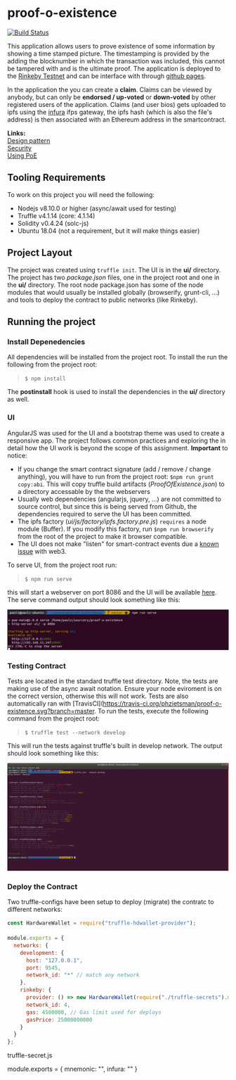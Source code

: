 # proof-o-existence
[![Build Status](https://travis-ci.org/phzietsman/proof-o-existence.svg?branch=master)](https://travis-ci.org/phzietsman/proof-o-existence)

This application allows users to prove existence of some information by showing a time stamped picture. The timestamping is provided by the adding the blocknumber in which the transaction was included, this cannot be tampered with and is the ultimate proof. The application is deployed to the [Rinkeby Testnet](https://rinkeby.etherscan.io/address/0x566049b56b36281d08d8fa4519b83d701094ce99) and can be interface with through [github pages](https://phzietsman.github.io/proof-o-existence/ui).

In the application the you can create a **claim**. Claims can be viewed by anybody, but can only be **endorsed / up-voted** or **down-voted** by other registered users of the application. Claims (and user bios) gets uploaded to ipfs using the [infura](https://infura.io/) ifps gateway, the ipfs hash (which is also the file's address) is then associated with an Ethereum address in the smartcontract.

**Links:**  
[Design pattern](README/design_pattern_desicions.md)  
[Security](README/avoiding_common_attacks.md)  
[Using PoE](README/how_to_use.md)  

## Tooling Requirements
To work on this project you will need the following:
* Nodejs v8.10.0 or higher (async/await used for testing)
* Truffle v4.1.14 (core: 4.1.14)
* Solidity v0.4.24 (solc-js)
* Ubuntu 18.04 (not a requirement, but it will make things easier)

## Project Layout
The project was created using `truffle init`. The UI is in the **ui/** directory.  The project has two *package.json* files, one in the project root and one in the **ui/** directory. The root node package.json has some of the node modules that would usually be installed globally (browserify, grunt-cli, ...) and tools to deploy the contract to public networks (like Rinkeby).

## Running the project
### Install Depenedencies
All dependencies will be installed from the project root. To install the run the following from the project root:  
> `$ npm install`   

The **postinstall** hook is used to install the dependencies in the **ui/** directory as well. 

### UI
AngularJS was used for the UI and a bootstrap theme was used to create a responsive app. The project follows common practices and exploring the in detail how the UI work is beyond the scope of this assignment. **Important** to notice:
* If you change the smart contract signature (add / remove / change anything), you will have to run from the project root: `$npm run grunt copy:abi`. This will copy truffle build artifacts (*ProofOfExistence.json*) to a directory accessable by the the webservers
* Usually web dependencies (angularjs, jquery, ...) are not committed to source control, but since this is being served from Github, the dependencies required to serve the UI has been committed.
* The ipfs factory (*ui/js/factory/ipfs.factory.pre.js*) `requires` a node module (Buffer). If you modify this factory, run `$npm run browserify` from the root of the project to make it browser compatible.
* The UI does not make "listen" for smart-contract events due a [known issue](https://ethereum.stackexchange.com/questions/11866/web3-how-do-i-get-past-events-of-mycontract-myevent) with web3.

To serve UI, from the project root run:   
> `$ npm run serve`   

this will start a webserver on port 8086 and the UI will be available [here](http://127.0.0.1:8086). The serve command output should look something like this:

![truffle-tests](./README/serve.png?raw=true)

### Testing Contract
Tests are located in the standard truffle test directory. Note, the tests are making use of the async await notation. Ensure your node eviroment is on the correct version, otherwise this will not work. Tests are also automatically ran with [TravisCI](https://travis-ci.org/phzietsman/proof-o-existence.svg?branch=master. To run the tests, execute the following command from  the project root:   
> `$ truffle test --network develop`    

This will run the tests against truffle's built in develop network. The output should look something like this:

![truffle-tests](./README/truffle-tests.png?raw=true)

### Deploy the Contract
Two truffle-configs have been setup to deploy (migrate) the contratc to different networks:

```javascript
const HardwareWallet = require("truffle-hdwallet-provider");

module.exports = {
  networks: {
    development: {
      host: "127.0.0.1",
      port: 9545,
      network_id: "*" // match any network
    },
    rinkeby: {
      provider: () => new HardwareWallet(require("./truffle-secrets").mnemonic, require("./truffle-secrets").infura),
      network_id: 4,
      gas: 4500000, // Gas limit used for deploys
      gasPrice: 25000000000
    }
  }
};
```

truffle-secret.js

module.exports = {
  mnemonic: "",
  infura: ""
}